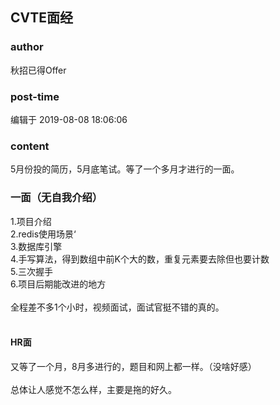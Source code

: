 ## CVTE面经
### author 
秋招已得Offer
### post-time 

编辑于  2019-08-08 18:06:06
### content 
<div class="post-topic-des nc-post-content">
 <div>
  5月份投的简历，5月底笔试。等了一个多月才进行的一面。
 </div>
 <h3>
  一面（无自我介绍）
 </h3>
 <div>
  1.项目介绍
 </div>
 <div>
  2.redis使用场景‘
 </div>
 <div>
  3.数据库引擎
 </div>
 <div>
  4.手写算法，得到数组中前K个大的数，重复元素要去除但也要计数
 </div>
 <div>
  5.三次握手
 </div>
 <div>
  6.项目后期能改进的地方
 </div>
 <div>
  <br/>
 </div>
 <div>
  全程差不多1个小时，视频面试，面试官挺不错的真的。
 </div>
 <div>
  <br/>
 </div>
 <h4>
  HR面
 </h4>
 <div>
  又等了一个月，8月多进行的，题目和网上都一样。（没啥好感）
 </div>
 <div>
  <br/>
 </div>
 <div>
  总体让人感觉不怎么样，主要是拖的好久。
 </div>
</div>
